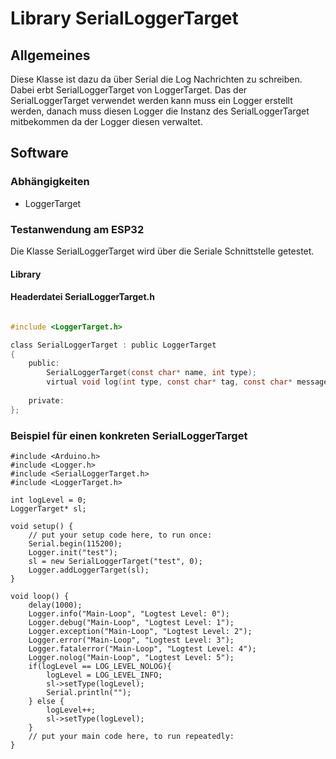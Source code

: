 # Library SerialLoggerTarget

## Allgemeines

Diese Klasse ist dazu da über Serial die Log Nachrichten zu schreiben.
Dabei erbt SerialLoggerTarget von LoggerTarget.
Das der SerialLoggerTarget verwendet werden kann muss ein Logger erstellt werden,
danach muss diesen Logger die Instanz des SerialLoggerTarget mitbekommen da der Logger diesen verwaltet.

## Software

### Abhängigkeiten

- LoggerTarget

### Testanwendung am ESP32

Die Klasse SerialLoggerTarget wird über die Seriale Schnittstelle getestet. 


#### Library


#### Headerdatei SerialLoggerTarget.h

````c

#include <LoggerTarget.h>

class SerialLoggerTarget : public LoggerTarget
{
    public:
        SerialLoggerTarget(const char* name, int type);
        virtual void log(int type, const char* tag, const char* message);
        
    private:
};


````

### Beispiel für einen konkreten SerialLoggerTarget

````
#include <Arduino.h>
#include <Logger.h>
#include <SerialLoggerTarget.h>
#include <LoggerTarget.h>

int logLevel = 0;
LoggerTarget* sl;

void setup() {
    // put your setup code here, to run once:
    Serial.begin(115200);
    Logger.init("test");
    sl = new SerialLoggerTarget("test", 0);
    Logger.addLoggerTarget(sl);
}

void loop() {
    delay(1000);
    Logger.info("Main-Loop", "Logtest Level: 0");
    Logger.debug("Main-Loop", "Logtest Level: 1");
    Logger.exception("Main-Loop", "Logtest Level: 2");
    Logger.error("Main-Loop", "Logtest Level: 3");
    Logger.fatalerror("Main-Loop", "Logtest Level: 4");
    Logger.nolog("Main-Loop", "Logtest Level: 5");
    if(logLevel == LOG_LEVEL_NOLOG){
        logLevel = LOG_LEVEL_INFO;
        sl->setType(logLevel);
        Serial.println("");
    } else {
        logLevel++;
        sl->setType(logLevel);
    }
    // put your main code here, to run repeatedly:
}

````
